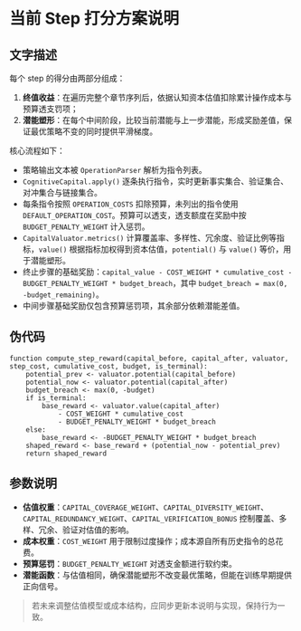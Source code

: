 # 当前 Step 打分方案说明

## 文字描述

每个 step 的得分由两部分组成：
1. **终值收益**：在遍历完整个章节序列后，依据认知资本估值扣除累计操作成本与预算透支罚项；
2. **潜能塑形**：在每个中间阶段，比较当前潜能与上一步潜能，形成奖励差值，保证最优策略不变的同时提供平滑梯度。

核心流程如下：

- 策略输出文本被 `OperationParser` 解析为指令列表。
- `CognitiveCapital.apply()` 逐条执行指令，实时更新事实集合、验证集合、对冲集合与链接集合。
- 每条指令按照 `OPERATION_COSTS` 扣除预算，未列出的指令使用 `DEFAULT_OPERATION_COST`。预算可以透支，透支额度在奖励中按 `BUDGET_PENALTY_WEIGHT` 计入惩罚。
- `CapitalValuator.metrics()` 计算覆盖率、多样性、冗余度、验证比例等指标，`value()` 根据指标加权得到资本估值，`potential()` 与 `value()` 等价，用于潜能塑形。
- 终止步骤的基础奖励：`capital_value - COST_WEIGHT * cumulative_cost - BUDGET_PENALTY_WEIGHT * budget_breach`，其中 `budget_breach = max(0, -budget_remaining)`。
- 中间步骤基础奖励仅包含预算惩罚项，其余部分依赖潜能差值。

## 伪代码

```pseudo
function compute_step_reward(capital_before, capital_after, valuator, step_cost, cumulative_cost, budget, is_terminal):
    potential_prev <- valuator.potential(capital_before)
    potential_now <- valuator.potential(capital_after)
    budget_breach <- max(0, -budget)
    if is_terminal:
        base_reward <- valuator.value(capital_after)
            - COST_WEIGHT * cumulative_cost
            - BUDGET_PENALTY_WEIGHT * budget_breach
    else:
        base_reward <- -BUDGET_PENALTY_WEIGHT * budget_breach
    shaped_reward <- base_reward + (potential_now - potential_prev)
    return shaped_reward
```

## 参数说明
- **估值权重**：`CAPITAL_COVERAGE_WEIGHT`、`CAPITAL_DIVERSITY_WEIGHT`、`CAPITAL_REDUNDANCY_WEIGHT`、`CAPITAL_VERIFICATION_BONUS` 控制覆盖、多样、冗余、验证对估值的影响。
- **成本权重**：`COST_WEIGHT` 用于限制过度操作；成本源自所有历史指令的总花费。
- **预算惩罚**：`BUDGET_PENALTY_WEIGHT` 对透支金额进行软约束。
- **潜能函数**：与估值相同，确保潜能塑形不改变最优策略，但能在训练早期提供正向信号。

> 若未来调整估值模型或成本结构，应同步更新本说明与实现，保持行为一致。
